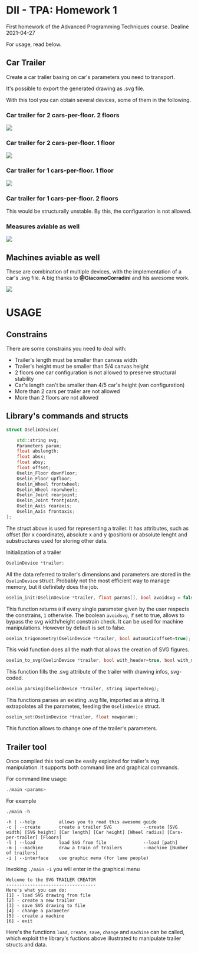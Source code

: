 # DII - TPA: Homework 1

First homework of the Advanced Programming Techniques course. Dealine 2021-04-27

For usage, read below.
## Car Trailer

Create a car trailer basing on car's parameters you need to transport.

It's possible to export the generated drawing as .svg file.

With this tool you can obtain several devices, some of them in the following.

### Car trailer for 2 cars-per-floor. 2 floors
![](output/twofloorstwocars.svg)

### Car trailer for 2 cars-per-floor. 1 floor
![](output/onefloortwocars.svg)


### Car trailer for 1 cars-per-floor. 1 floor
![](output/oneflooronecar.svg)

### Car trailer for 1 cars-per-floor. 2 floors

This would be structurally unstable. By this, the configuration is not allowed.

### Measures aviable as well
![](output/twofloorstwocarsm.svg)

## Machines aviable as well
These are combination of multiple devices, with the implementation of a car's .svg file. A big thanks to **@GiacomoCorradini** and his awesome work.

![](output/machine.svg)

# USAGE
## Constrains
There are some constrains you need to deal with:
- Trailer's length must be smaller than canvas width
- Trailer's height must be smaller than 5/4 canvas height
- 2 floors one car configuration is not allowed to preserve structural stability
- Car's length can't be smaller than 4/5 car's height (van configuration)
- More than 2 cars per trailer are not allowed
- More than 2 floors are not allowed

## Library's commands and structs
~~~C++
struct OselinDevice{

    std::string svg;
    Parameters param;
    float abslength;
    float absx;
    float absy;
    float offset;
    Oselin_Floor downfloor;
    Oselin_Floor upfloor;
    Oselin_Wheel frontwheel;
    Oselin_Wheel rearwheel;
    Oselin_Joint rearjoint;
    Oselin_Joint frontjoint;
    Oselin_Axis rearaxis;
    Oselin_Axis frontaxis;
};
~~~

The struct above is used for representing a trailer. It has attributes, such as offset (for x coordinate), absolute x and y (position) or absolute lenght and substructures used for storing other data.


Initialization of a trailer
~~~C++
OselinDevice *trailer;
~~~

All the data referred to trailer's dimensions and parameters are stored in the `OselinDevice` struct. Probably not the most efficient way to manage memory, but it definitely does the job.

~~~C++
oselin_init(OselinDevice *trailer, float params[], bool avoidsvg = false);
~~~

This function returns `0` if every single parameter given by the user respects the constrains, `1` otherwise. The boolean `avoidsvg`, if set to true, allows to bypass the svg width/height constrain check. It can be used for machine manipulations. However by default is set to false.

~~~C++
oselin_trigonometry(OselinDevice *trailer, bool automaticoffset=true);
~~~

This void function does all the math that allows the creation of SVG figures.

~~~C++
oselin_to_svg(OselinDevice *trailer, bool with_header=true, bool with_measures=false);
~~~

This function fills the .svg attribute of the trailer with drawing infos, svg-coded.

~~~C++
oselin_parsing(OselinDevice *trailer, string importedsvg);
~~~

This functions parses an existing .svg file, imported as a string. It extrapolates all the parametes, feeding the `OselinDevice` struct.

~~~C++
oselin_set(OselinDevice *trailer, float newparam);
~~~

This function allows to change one of the trailer's parameters.

## Trailer tool

Once compiled this tool can be easily exploited for trailer's svg manipulation. It supports both command line and graphical commands.

For command line usage:

~~~C++
./main <params>
~~~

For example

~~~
./main -h

-h | --help         allows you to read this awesome guide
-c | --create       create a trailer SVG            --create [SVG width] [SVG height] [Car length] [Car height] [Wheel radius] [Cars-per-trailer] [Floors]
-l | --load         load SVG from file              --load [path]
-m | --machine      draw a train of trailers        --machine [Number of trailers]
-i | --interface    use graphic menu (for lame people)
~~~

Invoking `./main -i` you will enter in the graphical menu

~~~
Welcome to the SVG TRAILER CREATOR
----------------------------------
Here's what you can do:
[1] - load SVG drawing from file
[2] - create a new trailer
[3] - save SVG draving to file
[4] - change a parameter
[5] - create a machine
[6] - exit
~~~

Here's the functions `load`, `create`, `save`, `change` and `machine` can be called, which exploit the library's fuctions above illustrated to manipulate trailer structs and data.
